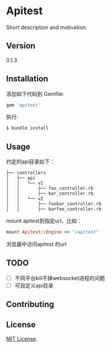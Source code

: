 # Apitest
Short description and motivation.

## Version 
0.1.3

## Installation
添加如下代码到 Gemfile:

```ruby
gem 'apitest'
```

执行:
```bash
$ bundle install
```

## Usage

约定的api目录如下：
```shell
├── controllers
│   ├── api
│   │   └── v1
│   │       ├── foo_controller.rb
│   │       ├── bar_controller.rb
│   │   └── v2
│   │       ├── foobar_controller.rb
│   │       ├── barfoo_controller.rb
```

mount apitest到指定url，比如：

```ruby
mount Apitest::Engine => "/apitest"

```

浏览器中访问apitest 的url




## TODO
- [ ] 不同平台kill不掉websocket进程的问题
- [ ] 可自定义api目录

## Contributing


## License
[MIT License](http://opensource.org/licenses/MIT).